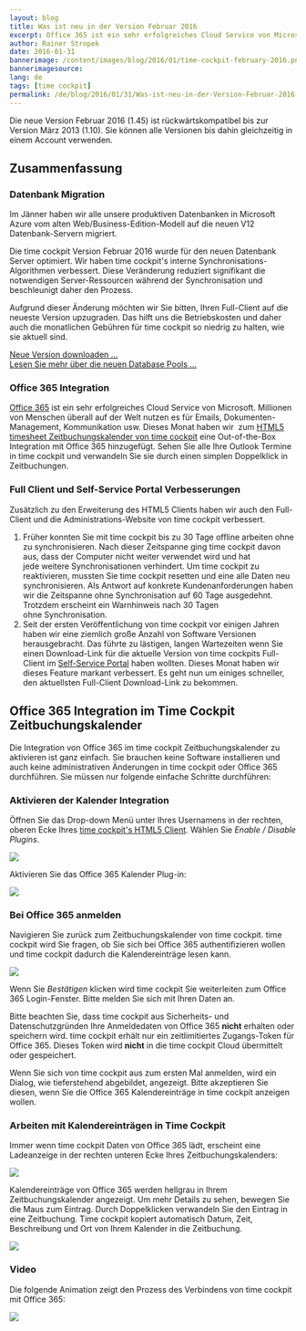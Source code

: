 ```yaml
---
layout: blog
title: Was ist neu in der Version Februar 2016
excerpt: Office 365 ist ein sehr erfolgreiches Cloud Service von Microsoft. Millionen von Menschen überall auf der Welt nutzen es für Emails, Dokumenten-Management, Kommunikation usw. Dieses Monat haben wir  zum HTML5 timesheet Zeitbuchungskalender von time cockpit eine Out-of-the-Box Integration mit Office 365 hinzugefügt. Sehen Sie alle Ihre Outlook Termine in time cockpit und verwandeln Sie sie durch einen simplen Doppelklick in Zeitbuchungen.
author: Rainer Stropek
date: 2016-01-31
bannerimage: /content/images/blog/2016/01/time-cockpit-february-2016.png
bannerimagesource: 
lang: de
tags: [time cockpit]
permalink: /de/blog/2016/01/31/Was-ist-neu-in-der-Version-Februar-2016
---
```


<p>Die neue Version Februar 2016 (1.45) ist rückwärtskompatibel bis zur Version März 2013 (1.10). Sie können alle Versionen bis dahin gleichzeitig in einem Account verwenden.</p><h2>Zusammenfassung</h2><h3>Datenbank Migration</h3><p>Im Jänner haben wir alle unsere produktiven Datenbanken in Microsoft Azure vom alten Web/Business-Edition-Modell auf die neuen V12 Datenbank-Servern migriert.</p><p>Die time cockpit Version Februar 2016 wurde für den neuen Datenbank Server optimiert. Wir haben time cockpit's interne Synchronisations-Algorithmen verbessert. Diese Veränderung reduziert signifikant die notwendigen Server-Ressourcen während der Synchronisation und beschleunigt daher den Prozess. </p><p class="showcase">Aufgrund dieser Änderung möchten wir Sie bitten, Ihren Full-Client auf die neueste Version upzugraden. Das hilft uns die Betriebskosten und daher auch die monatlichen Gebühren für time cockpit so niedrig zu halten, wie sie aktuell sind.</p><p>
  <a href="~/account/download">Neue Version downloaden ...</a> <br /><a href="~/blog/2016/01/31/Hello-Database-Pools">Lesen Sie mehr über die neuen Database Pools ...</a></p><h3>Office 365 Integration</h3><p>
  <a href="https://products.office.com/" target="_blank">Office 365</a> ist ein sehr erfolgreiches Cloud Service von Microsoft. Millionen von Menschen überall auf der Welt nutzen es für Emails, Dokumenten-Management, Kommunikation usw. Dieses Monat haben wir  zum <a href="http://web.timecockpit.com" target="_blank">HTML5 timesheet Zeitbuchungskalender von time cockpit</a> eine Out-of-the-Box Integration mit Office 365 hinzugefügt. Sehen Sie alle Ihre Outlook Termine in time cockpit und verwandeln Sie sie durch einen simplen Doppelklick in Zeitbuchungen.</p><h3>Full Client und Self-Service Portal Verbesserungen</h3><p>Zusätzlich zu den Erweiterung des HTML5 Clients haben wir auch den Full-Client und die Administrations-Website von time cockpit verbessert. </p><ol>
  <li>Früher konnten Sie mit time cockpit bis zu 30 Tage offline arbeiten ohne zu synchronisieren. Nach dieser Zeitspanne ging time cockpit davon aus, dass der Computer nicht weiter verwendet wird und hat jede weitere Synchronisationen verhindert. Um time cockpit zu reaktivieren, mussten Sie time cockpit resetten und eine alle Daten neu synchronisieren. Als Antwort auf konkrete Kundenanforderungen haben wir die Zeitspanne ohne Synchronisation auf 60 Tage ausgedehnt. Trotzdem erscheint ein Warnhinweis nach 30 Tagen ohne Synchronisation.</li>
  <li>Seit der ersten Veröffentlichung von time cockpit vor einigen Jahren haben wir eine ziemlich große Anzahl von Software Versionen herausgebracht. Das führte zu lästigen, langen Wartezeiten wenn Sie einen Download-Link für die aktuelle Version von time cockpits Full-Client im <a href="~/sign-in" target="_blank">Self-Service Portal</a> haben wollten. Dieses Monat haben wir dieses Feature markant verbessert. Es geht nun um einiges schneller, den aktuellsten Full-Client Download-Link zu bekommen. </li>
</ol><h2>Office 365 Integration im Time Cockpit Zeitbuchungskalender</h2><p>Die Integration von Office 365 im time cockpit Zeitbuchungskalender zu aktivieren ist ganz einfach. Sie brauchen keine Software installieren und auch keine administrativen Änderungen in time cockpit oder Office 365 durchführen. Sie müssen nur folgende einfache Schritte durchführen: </p><h3>Aktivieren der Kalender Integration</h3><p>Öffnen Sie das Drop-down Menü unter Ihres Usernamens in der rechten, oberen Ecke Ihres <a href="https://web.timecockpit.com" target="_blank">time cockpit's HTML5 Client</a>. Wählen Sie <em>Enable / Disable Plugins</em>.</p><p>
  <img src="{{site.baseurl}}/content/images/blog/2016/01/enable-disable-plugins.png" />
</p><p>Aktivieren Sie das Office 365 Kalender Plug-in:</p><p>
  <img src="{{site.baseurl}}/content/images/blog/2016/01/active-office-365-calendar.png" />
</p><h3>Bei Office 365 anmelden</h3><p>Navigieren Sie zurück zum Zeitbuchungskalender von time cockpit. time cockpit wird Sie fragen, ob Sie sich bei Office 365 authentifizieren wollen und time cockpit dadurch die Kalendereinträge lesen kann.</p><p>
  <img src="{{site.baseurl}}/content/images/blog/2016/01/sign-in-confirmation.png" />
</p><p>Wenn Sie <em>Bestätigen</em> klicken wird time cockpit Sie weiterleiten zum Office 365 Login-Fenster. Bitte melden Sie sich mit Ihren Daten an.   </p><p class="showcase">Bitte beachten Sie, dass time cockpit aus Sicherheits- und Datenschutzgründen Ihre Anmeldedaten von Office 365 <strong>nicht</strong> erhalten oder speichern wird. time cockpit erhält nur ein zeitlimitiertes Zugangs-Token für Office 365. Dieses Token wird <strong>nicht</strong> in die time cockpit Cloud übermittelt oder gespeichert. </p><p>Wenn Sie sich von time cockpit aus zum ersten Mal anmelden, wird ein Dialog, wie tieferstehend abgebildet, angezeigt. Bitte akzeptieren Sie diesen, wenn Sie die Office 365 Kalendereinträge in time cockpit anzeigen wollen.</p><function name="Composite.Media.ImageGallery.Slimbox2">
  <param name="MediaImage" value="MediaArchive:5841428d-60e0-4aa0-8a51-b6a454f47712" />
  <param name="ThumbnailMaxWidth" value="800" />
  <param name="ThumbnailMaxHeight" value="800" />
  <param name="ImageMaxWidth" value="1920" />
  <param name="ImageMaxHeight" value="1280" />
</function><h3>Arbeiten mit Kalendereinträgen in Time Cockpit</h3><p>Immer wenn time cockpit Daten von Office 365 lädt, erscheint eine Ladeanzeige in der rechten unteren Ecke Ihres Zeitbuchungskalenders:</p><p>
  <img src="{{site.baseurl}}/content/images/blog/2016/01/loading-indicator.png" />
</p><p>Kalendereinträge von Office 365 werden hellgrau in Ihrem Zeitbuchungskalender angezeigt. Um mehr Details zu sehen, bewegen Sie die Maus zum Eintrag. Durch Doppelklicken verwandeln Sie den Eintrag in eine Zeitbuchung. Time cockpit kopiert automatisch Datum, Zeit, Beschreibung und Ort von Ihrem Kalender in die Zeitbuchung.</p><p>
  <img src="{{site.baseurl}}/content/images/blog/2016/01/calendar-items.png" />
</p><h3>Video</h3><p>Die folgende Animation zeigt den Prozess des Verbindens von time cockpit mit Office 365:</p><p>
  <img src="{{site.baseurl}}/content/images/blog/2016/01/office-365-calendar-in-time-cockpit.gif" />
</p>
